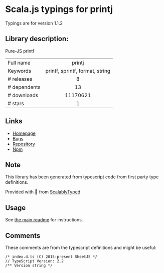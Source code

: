
# Scala.js typings for printj

Typings are for version 1.1.2

## Library description:
Pure-JS printf

|                    |                 |
| ------------------ | :-------------: |
| Full name          | printj |
| Keywords           | printf, sprintf, format, string |
| # releases         | 8 |
| # dependents       | 13 |
| # downloads        | 11170621 |
| # stars            | 1 |

## Links
- [Homepage](http://sheetjs.com/opensource)
- [Bugs](https://github.com/SheetJS/printj/issues)
- [Repository](https://github.com/SheetJS/printj)
- [Npm](https://www.npmjs.com/package/printj)
    


## Note
This library has been generated from typescript code from first party type definitions.

Provided with :purple_heart: from [ScalablyTyped](https://github.com/oyvindberg/ScalablyTyped)

## Usage
See [the main readme](../../readme.md) for instructions.

## Comments

These comments are from the typescript definitions and might be useful:
```
/* index.d.ts (C) 2015-present SheetJS */
// TypeScript Version: 2.2
/** Version string */

```

